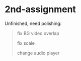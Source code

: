 # 2nd-assignment
Unfinished, need polishing: 
> fix BG video overlap
> 
> fix scale
> 
> change audio player
